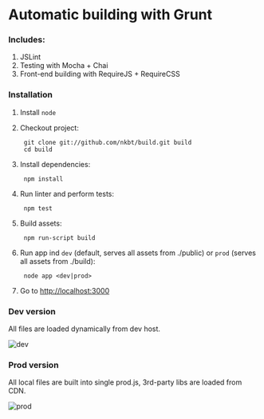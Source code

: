 Automatic building with Grunt
==========

### Includes:

1. JSLint
2. Testing with Mocha + Chai
3. Front-end building with RequireJS + RequireCSS

### Installation

1. Install `node`
2. Checkout project:

        git clone git://github.com/nkbt/build.git build
        cd build

3. Install dependencies:

        npm install

4. Run linter and perform tests:

        npm test

5. Build assets:

        npm run-script build

6. Run app ind `dev` (default, serves all assets from ./public) or `prod` (serves all assets from ./build):

        node app <dev|prod>

7. Go to [http://localhost:3000](http://localhost:3000)


### Dev version

All files are loaded dynamically from dev host.

![dev](https://raw.github.com/nkbt/build/master/doc/dev.png "Dev environment")


### Prod version

All local files are built into single prod.js, 3rd-party libs are loaded from CDN.

![prod](https://raw.github.com/nkbt/build/master/doc/prod.png "Prod environment")


